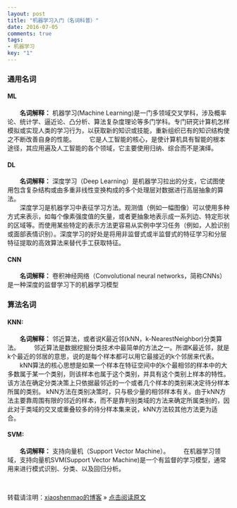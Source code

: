 ```yaml
---
layout: post
title: "机器学习入门（名词科普）"
date: 2016-07-05
comments: true
tags: 
- 机器学习
key: "1"
---
```

   


### 通用名词  

#### ML

　　**名词解释：** 机器学习(Machine Learning)是一门多领域交叉学科，涉及概率论、统计学、逼近论、凸分析、算法复杂度理论等多门学科。专门研究计算机怎样模拟或实现人类的学习行为，以获取新的知识或技能，重新组织已有的知识结构使之不断改善自身的性能。
　　它是人工智能的核心，是使计算机具有智能的根本途径，其应用遍及人工智能的各个领域，它主要使用归纳、综合而不是演绎。

#### DL
　　**名词解释：** 深度学习（Deep Learning）是机器学习拉出的分支，它试图使用包含复杂结构或由多重非线性变换构成的多个处理层对数据进行高层抽象的算法。          
　　深度学习是机器学习中表征学习方法。观测值（例如一幅图像）可以使用多种方式来表示，如每个像素强度值的矢量，或者更抽象地表示成一系列边、特定形状的区域等。而使用某些特定的表示方法更容易从实例中学习任务（例如，人脸识别或面部表情识别）。深度学习的好处是将用非监督式或半监督式的特征学习和分层特征提取的高效算法来替代手工获取特征。


#### CNN
　　**名词解释：** 卷积神经网络（Convolutional neural networks，简称CNNs）是一种深度的监督学习下的机器学习模型
<!--more-->
### 算法名词

#### KNN:

　　**名词解释：** 邻近算法，或者说K最近邻(kNN，k-NearestNeighbor)分类算法。
　　邻近算法是数据挖掘分类技术中最简单的方法之一。所谓K最近邻，就是k个最近的邻居的意思，说的是每个样本都可以用它最接近的k个邻居来代表。
　　kNN算法的核心思想是如果一个样本在特征空间中的k个最相邻的样本中的大多数属于某一个类别，则该样本也属于这个类别，并具有这个类别上样本的特性。该方法在确定分类决策上只依据最邻近的一个或者几个样本的类别来决定待分样本所属的类别。 kNN方法在类别决策时，只与极少量的相邻样本有关。由于kNN方法主要靠周围有限的邻近的样本，而不是靠判别类域的方法来确定所属类别的，因此对于类域的交叉或重叠较多的待分样本集来说，kNN方法较其他方法更为适合。

#### SVM:
　　**名词解释：** 支持向量机（Support Vector Machine）。
　　在机器学习领域，支持向量机SVM(Support Vector Machine)是一个有监督的学习模型，通常用来进行模式识别、分类、以及回归分析。
 
<br>

转载请注明：[xiaoshenmao的博客](http://xiaoshenmao.github.io/blog) » [点击阅读原文](https://xiaoshenmao.github.io/blog/2016/07/05/2016-07-05-MachineLearning_introduce/)